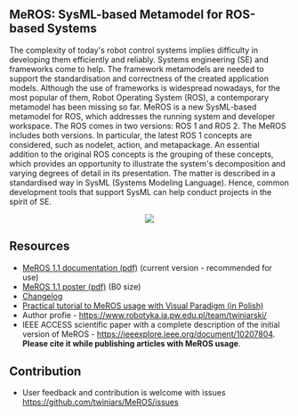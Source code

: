 ## MeROS: SysML-based Metamodel for ROS-based Systems

The complexity of today's robot control systems implies difficulty in developing them efficiently and reliably. Systems engineering (SE) and frameworks come to help. The framework metamodels are needed to support the standardisation and correctness of the created application models. Although the use of frameworks is widespread nowadays, for the most popular of them, Robot Operating System (ROS), a contemporary  metamodel has been missing so far. MeROS is a new SysML-based metamodel for ROS, which addresses the running system and developer workspace. The ROS comes in two versions: ROS 1 and ROS 2. The MeROS includes both versions. In particular, the latest ROS 1 concepts are considered, such as nodelet, action, and metapackage. An essential addition to the original ROS concepts is the grouping of these concepts, which provides an opportunity to illustrate the system's decomposition and varying degrees of detail in its presentation. The matter is described in a standardised way in SysML (Systems Modeling Language). Hence, common development tools that support SysML can help conduct projects in the spirit of SE.

<p align="center">
<img src="https://github.com/twiniars/MeROS/blob/main/meros-graphical-abstract.png"> 
</p>

## Resources
* [MeROS 1.1 documentation (pdf)](https://github.com/twiniars/MeROS/releases/download/1.1.2/meros-1-1-2-doc.pdf) (current version - recommended for use)
* [MeROS 1.1 poster (pdf)](https://github.com/twiniars/MeROS/releases/download/1.1.2/meros-1-1-2-poster-b0.pdf) (B0 size)
* [Changelog](CHANGELOG.md)
* [Practical tutorial to MeROS usage with Visual Paradigm (in Polish)](Tutorial.md)
* Author profie - https://www.robotyka.ia.pw.edu.pl/team/twiniarski/
* IEEE ACCESS scientific paper with a complete description of the initial version of MeROS - https://ieeexplore.ieee.org/document/10207804. **Please cite it while publishing articles with MeROS usage**.

## Contribution

* User feedback and contribution is welcome with issues https://github.com/twiniars/MeROS/issues


